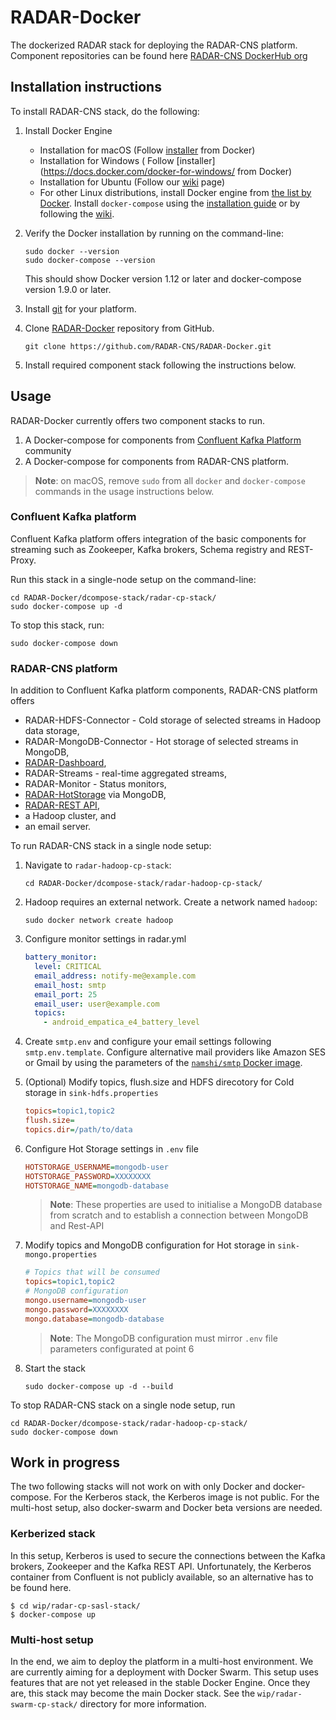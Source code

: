 # RADAR-Docker

The dockerized RADAR stack for deploying the RADAR-CNS platform. Component repositories can be found here [RADAR-CNS DockerHub org](https://hub.docker.com/u/radarcns/dashboard/)

## Installation instructions 
To install RADAR-CNS stack, do the following: 

1. Install Docker Engine
	  * Installation for macOS (Follow [installer](https://docs.docker.com/engine/installation/mac/) from Docker)
	  * Installation for Windows ( Follow [installer](https://docs.docker.com/docker-for-windows/ from Docker)
	  * Installation for Ubuntu (Follow our [wiki](https://github.com/RADAR-CNS/RADAR-Docker/wiki/How-to-set-up-docker-on-ubuntu) page)
	  * For other Linux distributions, install Docker engine from [the list by Docker](https://docs.docker.com/engine/installation/). Install `docker-compose` using the [installation guide](https://docs.docker.com/compose/install/) or by following the [wiki](https://github.com/RADAR-CNS/RADAR-Docker/wiki/How-to-set-up-docker-on-ubuntu#install-docker-compose).
2. Verify the Docker installation by running on the command-line:

	```shell
	sudo docker --version
	sudo docker-compose --version
	```
	This should show Docker version 1.12 or later and docker-compose version 1.9.0 or later.
3. Install [git](https://git-scm.com/book/en/v2/Getting-Started-Installing-Git) for your platform.
4. Clone [RADAR-Docker](https://github.com/RADAR-CNS/RADAR-Docker) repository from GitHub.

    ```shell
    git clone https://github.com/RADAR-CNS/RADAR-Docker.git
    ```
5. Install required component stack following the instructions below.

## Usage

RADAR-Docker currently offers two component stacks to run.

1. A Docker-compose for components from [Confluent Kafka Platform](http://docs.confluent.io/3.1.0/) community 
2. A Docker-compose for components from RADAR-CNS platform.

> **Note**: on macOS, remove `sudo` from all `docker` and `docker-compose` commands in the usage instructions below.

### Confluent Kafka platform
Confluent Kafka platform offers integration of the basic components for streaming such as Zookeeper, Kafka brokers, Schema registry and REST-Proxy. 

Run this stack in a single-node setup on the command-line:

```shell
cd RADAR-Docker/dcompose-stack/radar-cp-stack/
sudo docker-compose up -d
```

To stop this stack, run:

```shell
sudo docker-compose down
```

### RADAR-CNS platform

In addition to Confluent Kafka platform components, RADAR-CNS platform offers

* RADAR-HDFS-Connector - Cold storage of selected streams in Hadoop data storage,
* RADAR-MongoDB-Connector - Hot storage of selected streams in MongoDB,
* [RADAR-Dashboard](https://github.com/RADAR-CNS/RADAR-Dashboard),
* RADAR-Streams - real-time aggregated streams,
* RADAR-Monitor - Status monitors,
* [RADAR-HotStorage](https://github.com/RADAR-CNS/RADAR-HotStorage) via MongoDB, 
* [RADAR-REST API](https://github.com/RADAR-CNS/RADAR-RestApi),
* a Hadoop cluster, and
* an email server.

To run RADAR-CNS stack in a single node setup:

1. Navigate to `radar-hadoop-cp-stack`:

    ```shell
    cd RADAR-Docker/dcompose-stack/radar-hadoop-cp-stack/
    ```
2. Hadoop requires an external network. Create a network named `hadoop`:
 
    ```shell
    sudo docker network create hadoop
    ```
3. Configure monitor settings in radar.yml
 
    ```yaml
    battery_monitor:
      level: CRITICAL
      email_address: notify-me@example.com
      email_host: smtp
      email_port: 25
      email_user: user@example.com
      topics:
        - android_empatica_e4_battery_level
     ```
4. Create `smtp.env` and configure your email settings following `smtp.env.template`. Configure alternative mail providers like Amazon SES or Gmail by using the parameters of the [`namshi/smtp` Docker image](https://hub.docker.com/r/namshi/smtp/).
5. (Optional) Modify topics, flush.size and HDFS direcotory for Cold storage in `sink-hdfs.properties`
 
    ```ini
    topics=topic1,topic2
    flush.size=
    topics.dir=/path/to/data
    ```
6. Configure Hot Storage settings in `.env` file
 
    ```ini
    HOTSTORAGE_USERNAME=mongodb-user
    HOTSTORAGE_PASSWORD=XXXXXXXX
    HOTSTORAGE_NAME=mongodb-database
    ```
    > **Note**: These properties are used to initialise a MongoDB database from scratch and to establish a connection between MongoDB and Rest-API   
7. Modify topics and MongoDB configuration for Hot storage in `sink-mongo.properties`
 
    ```ini
    # Topics that will be consumed
    topics=topic1,topic2
    # MongoDB configuration
    mongo.username=mongodb-user
    mongo.password=XXXXXXXX
    mongo.database=mongodb-database
    ```
    > **Note**: The MongoDB configuration must mirror `.env` file parameters configurated at point 6
8. Start the stack
 
    ```shell
    sudo docker-compose up -d --build
    ```

To stop RADAR-CNS stack on a single node setup, run

```shell
cd RADAR-Docker/dcompose-stack/radar-hadoop-cp-stack/
sudo docker-compose down
```

## Work in progress

The two following stacks will not work on with only Docker and docker-compose. For the Kerberos stack, the Kerberos image is not public. For the multi-host setup, also docker-swarm and Docker beta versions are needed.

### Kerberized stack

In this setup, Kerberos is used to secure the connections between the Kafka brokers, Zookeeper and the Kafka REST API. Unfortunately, the Kerberos container from Confluent is not publicly available, so an alternative has to be found here.

```shell
$ cd wip/radar-cp-sasl-stack/
$ docker-compose up
```

### Multi-host setup

In the end, we aim to deploy the platform in a multi-host environment. We are currently aiming for a deployment with Docker Swarm. This setup uses features that are not yet released in the stable Docker Engine. Once they are, this stack may become the main Docker stack. See the `wip/radar-swarm-cp-stack/` directory for more information.
